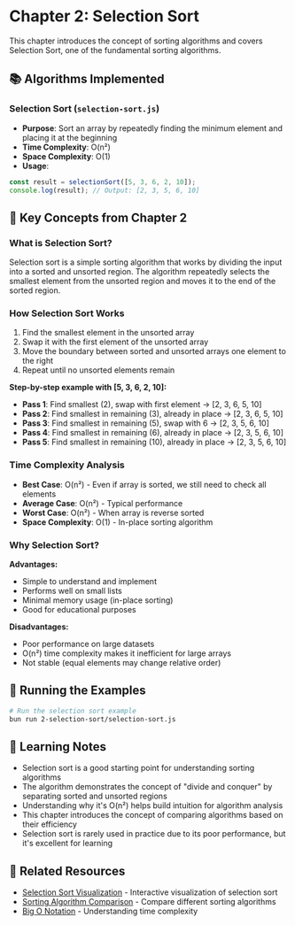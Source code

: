 # Chapter 2: Selection Sort

This chapter introduces the concept of sorting algorithms and covers Selection Sort, one of the fundamental sorting algorithms.

## 📚 Algorithms Implemented

### Selection Sort (`selection-sort.js`)
- **Purpose**: Sort an array by repeatedly finding the minimum element and placing it at the beginning
- **Time Complexity**: O(n²)
- **Space Complexity**: O(1)
- **Usage**: 
```javascript
const result = selectionSort([5, 3, 6, 2, 10]);
console.log(result); // Output: [2, 3, 5, 6, 10]
```

## 🎯 Key Concepts from Chapter 2

### What is Selection Sort?
Selection sort is a simple sorting algorithm that works by dividing the input into a sorted and unsorted region. The algorithm repeatedly selects the smallest element from the unsorted region and moves it to the end of the sorted region.

### How Selection Sort Works
1. Find the smallest element in the unsorted array
2. Swap it with the first element of the unsorted array
3. Move the boundary between sorted and unsorted arrays one element to the right
4. Repeat until no unsorted elements remain

**Step-by-step example with [5, 3, 6, 2, 10]:**
- **Pass 1**: Find smallest (2), swap with first element → [2, 3, 6, 5, 10]
- **Pass 2**: Find smallest in remaining (3), already in place → [2, 3, 6, 5, 10]
- **Pass 3**: Find smallest in remaining (5), swap with 6 → [2, 3, 5, 6, 10]
- **Pass 4**: Find smallest in remaining (6), already in place → [2, 3, 5, 6, 10]
- **Pass 5**: Find smallest in remaining (10), already in place → [2, 3, 5, 6, 10]

### Time Complexity Analysis
- **Best Case**: O(n²) - Even if array is sorted, we still need to check all elements
- **Average Case**: O(n²) - Typical performance
- **Worst Case**: O(n²) - When array is reverse sorted
- **Space Complexity**: O(1) - In-place sorting algorithm

### Why Selection Sort?
**Advantages:**
- Simple to understand and implement
- Performs well on small lists
- Minimal memory usage (in-place sorting)
- Good for educational purposes

**Disadvantages:**
- Poor performance on large datasets
- O(n²) time complexity makes it inefficient for large arrays
- Not stable (equal elements may change relative order)

## 🚀 Running the Examples

```bash
# Run the selection sort example
bun run 2-selection-sort/selection-sort.js
```

## 📖 Learning Notes

- Selection sort is a good starting point for understanding sorting algorithms
- The algorithm demonstrates the concept of "divide and conquer" by separating sorted and unsorted regions
- Understanding why it's O(n²) helps build intuition for algorithm analysis
- This chapter introduces the concept of comparing algorithms based on their efficiency
- Selection sort is rarely used in practice due to its poor performance, but it's excellent for learning

## 🔗 Related Resources

- [Selection Sort Visualization](https://visualgo.net/en/sorting) - Interactive visualization of selection sort
- [Sorting Algorithm Comparison](https://www.toptal.com/developers/sorting-algorithms) - Compare different sorting algorithms
- [Big O Notation](https://en.wikipedia.org/wiki/Big_O_notation) - Understanding time complexity 
